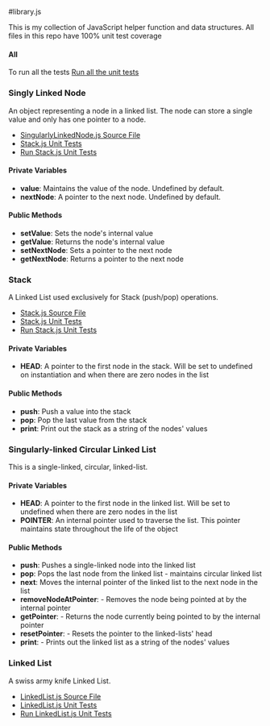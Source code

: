 #library.js

This is my collection of JavaScript helper function and data structures. All files in this repo have 100% unit test coverage

#### All

To run all the tests
[Run all the  unit tests](http://sghiassy.github.com/library/spec/runtimes/AllTests.html "Run unit tests on all the files")

### Singly Linked Node

An object representing a node in a linked list. The node can store a single value and only has one pointer to a node.

-  [SingularlyLinkedNode.js Source File](http://sghiassy.github.com/library/src/SingularlyLinkedNode.js "SingularlyLinkedNode.js")
-  [Stack.js Unit Tests](http://sghiassy.github.com/library/spec/tests/StackSpec.js "Stack.js Unit Tests")
-  [Run Stack.js Unit Tests](http://sghiassy.github.com/library/spec/runtimes/StackTests.html "Run Stack.js Unit Tests")

#### Private Variables

-  **value**: Maintains the value of the node. Undefined by default.
-  **nextNode**: A pointer to the next node. Undefined by default.

#### Public Methods

-  **setValue**: Sets the node's internal value
-  **getValue**: Returns the node's internal value
-  **setNextNode**: Sets a pointer to the next node
-  **getNextNode**: Returns a pointer to the next node

### Stack

A Linked List used exclusively for Stack (push/pop) operations.

-  [Stack.js Source File](http://sghiassy.github.com/library/src/Stack.js "Stack.js")
-  [Stack.js Unit Tests](http://sghiassy.github.com/library/spec/tests/StackSpec.js "Stack.js Unit Tests")
-  [Run Stack.js Unit Tests](http://sghiassy.github.com/library/spec/runtimes/StackTests.html "Run Stack.js Unit Tests")

#### Private Variables

-  **HEAD**: A pointer to the first node in the stack. Will be set to undefined on instantiation and when there are zero nodes in the list

#### Public Methods

-  **push**: Push a value into the stack
-  **pop**: Pop the last value from the stack
-  **print**: Print out the stack as a string of the nodes' values

### Singularly-linked Circular Linked List

This is a single-linked, circular, linked-list. 

#### Private Variables

-  **HEAD**: A pointer to the first node in the linked list. Will be set to undefined when there are zero nodes in the list
-  **POINTER**: An internal pointer used to traverse the list. This pointer maintains state throughout the life of the object

#### Public Methods

-  **push**: Pushes a single-linked node into the linked list
-  **pop**: Pops the last node from the linked list - maintains circular linked list
-  **next**: Moves the internal pointer of the linked list to the next node in the list
-  **removeNodeAtPointer**: - Removes the node being pointed at by the internal pointer
-  **getPointer**: - Returns the node currently being pointed to by the internal pointer
-  **resetPointer**: - Resets the pointer to the linked-lists' head
-  **print**: - Prints out the linked list as a string of the nodes' values



### Linked List

A swiss army knife Linked List.

-  [LinkedList.js Source File](http://sghiassy.github.com/library/src/LinkedList.js "LinkedList.js Source File")
-  [LinkedList.js Unit Tests](http://sghiassy.github.com/library/spec/tests/LinkedListSpec.js "LinkedList.js Unit Tests")
-  [Run LinkedList.js Unit Tests](http://sghiassy.github.com/library/spec/runtimes/LinkedListTests.html "Run LinkedList.js Unit Tests")
